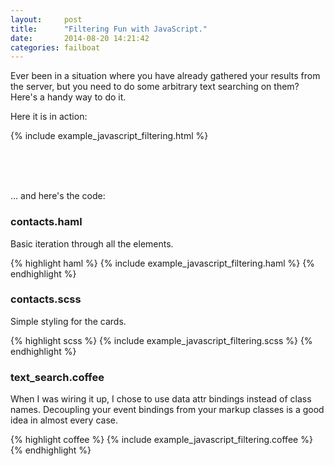 ```yaml
---
layout:     post
title:      "Filtering Fun with JavaScript."
date:       2014-08-20 14:21:42
categories: failboat
---
```


Ever been in a situation where you have already gathered your results from the server, but you need to do some arbitrary text searching on them? Here's a handy way to do it.

Here it is in action:

{% include example_javascript_filtering.html %}

<br />
<br />
<br />

... and here's the code:

### contacts.haml

Basic iteration through all the elements.

{% highlight haml %}
{% include example_javascript_filtering.haml %}
{% endhighlight %}

### contacts.scss

Simple styling for the cards.

{% highlight scss %}
{% include example_javascript_filtering.scss %}
{% endhighlight %}

### text_search.coffee

When I was wiring it up, I chose to use data attr bindings instead of class names. Decoupling your event bindings from your markup classes is a good idea in almost every case.

{% highlight coffee %}
{% include example_javascript_filtering.coffee %}
{% endhighlight %}
